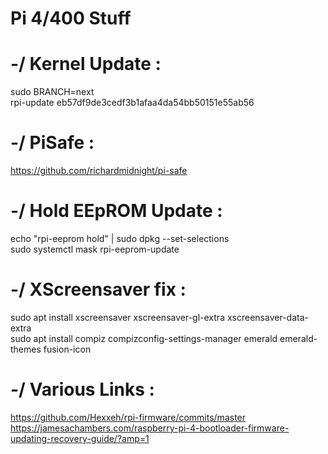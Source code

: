 # Pi 4/400 Stuff

# -/ Kernel Update :

sudo BRANCH=next<br />
rpi-update eb57df9de3cedf3b1afaa4da54bb50151e55ab56<br />

# -/ PiSafe :

https://github.com/richardmidnight/pi-safe<br />

# -/ Hold EEpROM Update :

echo "rpi-eeprom hold" | sudo dpkg --set-selections<br />
sudo systemctl mask rpi-eeprom-update<br />

# -/ XScreensaver fix :

sudo apt install xscreensaver xscreensaver-gl-extra xscreensaver-data-extra<br />
sudo apt install compiz compizconfig-settings-manager emerald emerald-themes fusion-icon<br />

# -/ Various Links :

https://github.com/Hexxeh/rpi-firmware/commits/master<br />
https://jamesachambers.com/raspberry-pi-4-bootloader-firmware-updating-recovery-guide/?amp=1<br />
